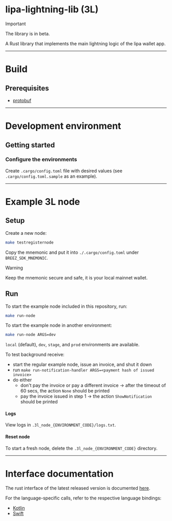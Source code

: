 # lipa-lightning-lib (3L)

> [!IMPORTANT]
> The library is in beta.

A Rust library that implements the main lightning logic of the lipa wallet app.

***

# Build

## Prerequisites
* [protobuf](https://grpc.io/docs/protoc-installation/)

***
# Development environment

## Getting started

### Configure the environments

Create `.cargo/config.toml` file with desired values (see `.cargo/config.toml.sample` as an example).

***
# Example 3L node

## Setup

Create a new node:
```sh
make testregisternode
```

Copy the mnemonic and put it into `./.cargo/config.toml` under `BREEZ_SDK_MNEMONIC`.

> [!WARNING]
> Keep the mnemonic secure and safe, it is your local mainnet wallet.

## Run

To start the example node included in this repository, run:
```sh
make run-node
```

To start the example node in another environment:
```sh
make run-node ARGS=dev
```
`local` (default), `dev`, `stage`, and `prod` environments are available.

To test background receive:
 - start the regular example node, issue an invoice, and shut it down
 - run `make run-notification-handler ARGS=<payment hash of issued invoice>`
 - do either
   - don't pay the invoice or pay a different invoice → after the timeout of 60 secs, the action `None` should be printed
   - pay the invoice issued in step 1 → the action `ShowNotification` should be printed

#### Logs
View logs in `.3l_node_{ENVIRONMENT_CODE}/logs.txt`.

#### Reset node
To start a fresh node, delete the `.3l_node_{ENVIRONMENT_CODE}` directory.

***
# Interface documentation
The rust interface of the latest released version is documented [here](https://getlipa.github.io/lipa-lightning-lib/uniffi_lipalightninglib/).

For the language-specific calls, refer to the respective language bindings:
 - [Kotlin](https://github.com/getlipa/lipa-lightning-lib-android)
 - [Swift](https://github.com/getlipa/lipa-lightning-lib-swift)
